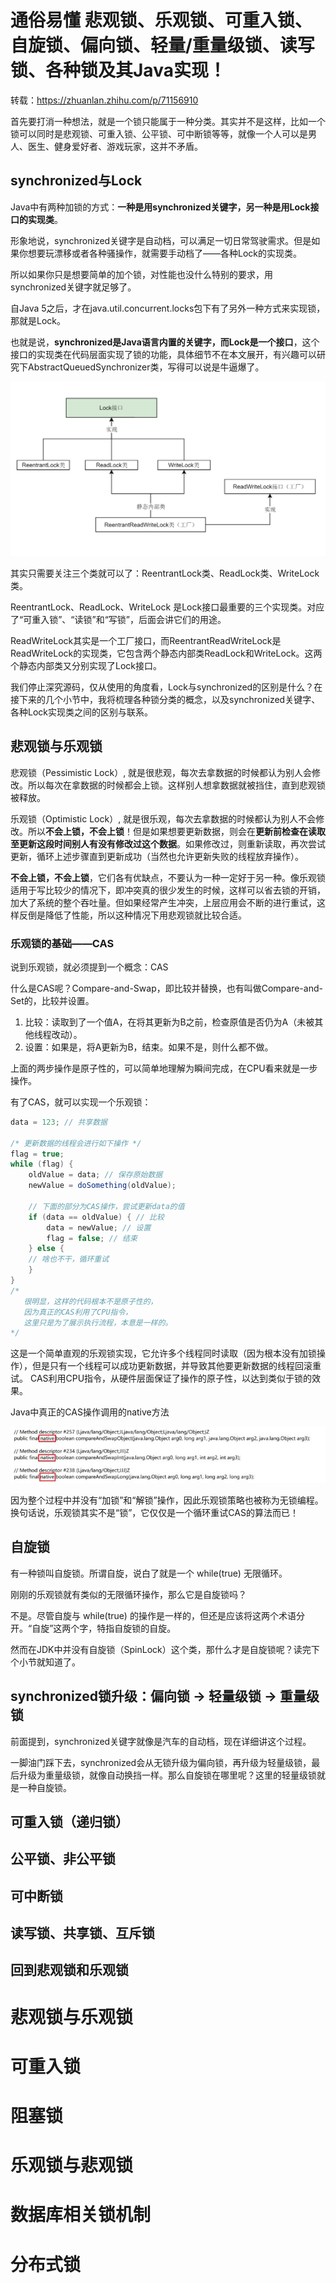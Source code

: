 # 通俗易懂 悲观锁、乐观锁、可重入锁、自旋锁、偏向锁、轻量/重量级锁、读写锁、各种锁及其Java实现！

转载：https://zhuanlan.zhihu.com/p/71156910

首先要打消一种想法，就是一个锁只能属于一种分类。其实并不是这样，比如一个锁可以同时是悲观锁、可重入锁、公平锁、可中断锁等等，就像一个人可以是男人、医生、健身爱好者、游戏玩家，这并不矛盾。

## synchronized与Lock

Java中有两种加锁的方式：**一种是用synchronized关键字，另一种是用Lock接口的实现类**。

形象地说，synchronized关键字是自动档，可以满足一切日常驾驶需求。但是如果你想要玩漂移或者各种骚操作，就需要手动档了——各种Lock的实现类。

所以如果你只是想要简单的加个锁，对性能也没什么特别的要求，用synchronized关键字就足够了。

自Java 5之后，才在java.util.concurrent.locks包下有了另外一种方式来实现锁，那就是Lock。

也就是说，**synchronized是Java语言内置的关键字，而Lock是一个接口**，这个接口的实现类在代码层面实现了锁的功能，具体细节不在本文展开，有兴趣可以研究下AbstractQueuedSynchronizer类，写得可以说是牛逼爆了。

![](images/v2-ddb71ab0b68d65ae70244bfdeb0d6704_720w.png)

其实只需要关注三个类就可以了：ReentrantLock类、ReadLock类、WriteLock类。

ReentrantLock、ReadLock、WriteLock 是Lock接口最重要的三个实现类。对应了“可重入锁”、“读锁”和“写锁”，后面会讲它们的用途。

ReadWriteLock其实是一个工厂接口，而ReentrantReadWriteLock是ReadWriteLock的实现类，它包含两个静态内部类ReadLock和WriteLock。这两个静态内部类又分别实现了Lock接口。

我们停止深究源码，仅从使用的角度看，Lock与synchronized的区别是什么？在接下来的几个小节中，我将梳理各种锁分类的概念，以及synchronized关键字、各种Lock实现类之间的区别与联系。

## 悲观锁与乐观锁

悲观锁（Pessimistic Lock）, 就是很悲观，每次去拿数据的时候都认为别人会修改。所以每次在拿数据的时候都会上锁。这样别人想拿数据就被挡住，直到悲观锁被释放。

乐观锁（Optimistic Lock）, 就是很乐观，每次去拿数据的时候都认为别人不会修改。所以**不会上锁，不会上锁**！但是如果想要更新数据，则会在**更新前检查在读取至更新这段时间别人有没有修改过这个数据**。如果修改过，则重新读取，再次尝试更新，循环上述步骤直到更新成功（当然也允许更新失败的线程放弃操作）。

**不会上锁，不会上锁**，它们各有优缺点，不要认为一种一定好于另一种。像乐观锁适用于写比较少的情况下，即冲突真的很少发生的时候，这样可以省去锁的开销，加大了系统的整个吞吐量。但如果经常产生冲突，上层应用会不断的进行重试，这样反倒是降低了性能，所以这种情况下用悲观锁就比较合适。

### 乐观锁的基础——CAS

说到乐观锁，就必须提到一个概念：CAS

什么是CAS呢？Compare-and-Swap，即比较并替换，也有叫做Compare-and-Set的，比较并设置。

1. 比较：读取到了一个值A，在将其更新为B之前，检查原值是否仍为A（未被其他线程改动）。
2. 设置：如果是，将A更新为B，结束。如果不是，则什么都不做。

上面的两步操作是原子性的，可以简单地理解为瞬间完成，在CPU看来就是一步操作。

有了CAS，就可以实现一个乐观锁：

```java
data = 123; // 共享数据

/* 更新数据的线程会进行如下操作 */
flag = true;
while (flag) {
    oldValue = data; // 保存原始数据
    newValue = doSomething(oldValue); 

    // 下面的部分为CAS操作，尝试更新data的值
    if (data == oldValue) { // 比较
        data = newValue; // 设置
        flag = false; // 结束
    } else {
	// 啥也不干，循环重试
    }
}
/* 
   很明显，这样的代码根本不是原子性的，
   因为真正的CAS利用了CPU指令，
   这里只是为了展示执行流程，本意是一样的。
*/
```

这是一个简单直观的乐观锁实现，它允许多个线程同时读取（因为根本没有加锁操作），但是只有一个线程可以成功更新数据，并导致其他要更新数据的线程回滚重试。 CAS利用CPU指令，从硬件层面保证了操作的原子性，以达到类似于锁的效果。

Java中真正的CAS操作调用的native方法

![](images/v2-3c683e1f88faa31152fc35d14b8fb8de_720w.jpg)

因为整个过程中并没有“加锁”和“解锁”操作，因此乐观锁策略也被称为无锁编程。换句话说，乐观锁其实不是“锁”，它仅仅是一个循环重试CAS的算法而已！

## 自旋锁

有一种锁叫自旋锁。所谓自旋，说白了就是一个 while(true) 无限循环。

刚刚的乐观锁就有类似的无限循环操作，那么它是自旋锁吗？

不是。尽管自旋与 while(true) 的操作是一样的，但还是应该将这两个术语分开。“自旋”这两个字，特指自旋锁的自旋。

然而在JDK中并没有自旋锁（SpinLock）这个类，那什么才是自旋锁呢？读完下个小节就知道了。

## synchronized锁升级：偏向锁 → 轻量级锁 → 重量级锁

前面提到，synchronized关键字就像是汽车的自动档，现在详细讲这个过程。

一脚油门踩下去，synchronized会从无锁升级为偏向锁，再升级为轻量级锁，最后升级为重量级锁，就像自动换挡一样。那么自旋锁在哪里呢？这里的轻量级锁就是一种自旋锁。

## 可重入锁（递归锁）

## 公平锁、非公平锁

## 可中断锁

## 读写锁、共享锁、互斥锁

## 回到悲观锁和乐观锁

# 悲观锁与乐观锁

# 可重入锁

# 阻塞锁

# 乐观锁与悲观锁

# 数据库相关锁机制

# 分布式锁